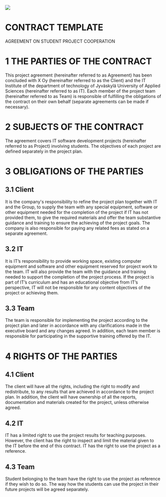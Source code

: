 [![](http://img.youtube.com/vi/P_ExkvEoj6k/0.jpg)](http://www.youtube.com/watch?v=P_ExkvEoj6k "")

# CONTRACT TEMPLATE

AGREEMENT ON STUDENT PROJECT COOPERATION 

 

# 1 THE PARTIES OF THE CONTRACT 

This project agreement (hereinafter referred to as Agreement) has been concluded with X Oy (hereinafter referred to as the Client) and the IT Institute of the department of technology of Jyväskylä University of Applied Sciences (hereinafter referred to as IT). Each member of the project team (hereinafter referred to as Team) is responsible of fulfilling the obligations of the contract on their own behalf (separate agreements can be made if necessary). 

 

# 2 SUBJECTS OF THE CONTRACT 

The agreement covers IT software development projects (hereinafter referred to as Project) involving students. The objectives of each project are defined separately in the project plan. 

 
 
# 3 OBLIGATIONS OF THE PARTIES  
 

## 3.1 Client 

It is the company's responsibility to refine the project plan together with IT and the Group, to supply the team with any special equipment, software or other equipment needed for the completion of the project if IT has not provided them, to give the required materials and offer the team substantive guidance and training to ensure the achieving of the project goals. The company is also responsible for paying any related fees as stated on a separate agreement. 

## 3.2 IT 

It is IT’s responsibility to provide working space, existing computer equipment and software and other equipment reserved for project work to the team. IT will also provide the team with the guidance and training needed to support the completion of the project process. If the project is part of IT’s curriculum and has an educational objective from IT’s perspective, IT will not be responsible for any content objectives of the project or achieving them. 

## 3.3 Team 

The team is responsible for implementing the project according to the project plan and later in accordance with any clarifications made in the executive board and any changes agreed. In addition, each team member is responsible for participating in the supportive training offered by the IT. 

# 4 RIGHTS OF THE PARTIES 

## 4.1 Client  

The client will have all the rights, including the right to modify and redistribute, to any results that are achieved in accordance to the project plan. In addition, the client will have ownership of all the reports, documentation and materials created for the project, unless otherwise agreed. 

## 4.2 IT 

IT has a limited right to use the project results for teaching purposes. However, the client has the right to inspect and limit the material given to the IT before the end of this contract. IT has the right to use the project as a reference. 

  

## 4.3 Team 

Student belonging to the team have the right to use the project as reference if they wish to do so. The way how the students can use the project in their future projects will be agreed separately.   